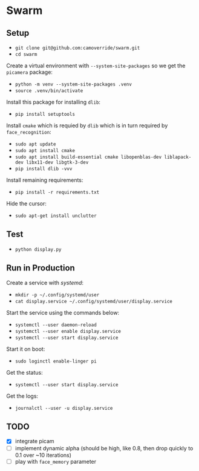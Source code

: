 # Swarm


## Setup

- `git clone git@github.com:camoverride/swarm.git`
- `cd swarm`

 Create a virtual environment with `--system-site-packages` so we get the `picamera` package:

- `python -m venv --system-site-packages .venv`
- `source .venv/bin/activate`

Install this package for installing `dlib`:

- `pip install setuptools`

Install `cmake` which is requied by `dlib` which is in turn required by `face_recognition`:

- `sudo apt update`
- `sudo apt install cmake`
- `sudo apt install build-essential cmake libopenblas-dev liblapack-dev libx11-dev libgtk-3-dev`
- `pip install dlib -vvv`

Install remaining requirements:

- `pip install -r requirements.txt`

Hide the cursor:

- `sudo apt-get install unclutter`


## Test

- `python display.py`


## Run in Production

Create a service with *systemd*:

- `mkdir -p ~/.config/systemd/user`
- `cat display.service ~/.config/systemd/user/display.service`

Start the service using the commands below:

- `systemctl --user daemon-reload`
- `systemctl --user enable display.service`
- `systemctl --user start display.service`

Start it on boot:

- `sudo loginctl enable-linger pi`

Get the status:

- `systemctl --user start display.service`

Get the logs:

- `journalctl --user -u display.service`


## TODO

- [X] integrate picam
- [ ] implement dynamic alpha (should be high, like 0.8, then drop quickly to 0.1 over ~10 iterations)
- [ ] play with `face_memory` parameter
